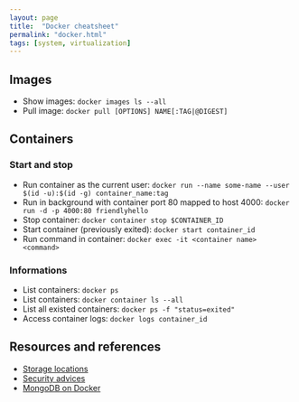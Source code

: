 ```yaml
---
layout: page
title:  "Docker cheatsheet"
permalink: "docker.html"
tags: [system, virtualization]
---
```

## Images
* Show images: `docker images ls --all`
* Pull image: `docker pull [OPTIONS] NAME[:TAG|@DIGEST]`

## Containers
### Start and stop
* Run container as the current user: `docker run --name some-name --user $(id -u):$(id -g) container_name:tag`
* Run in background with container port 80 mapped to host 4000: `docker run -d -p 4000:80 friendlyhello`
* Stop container: `docker container stop $CONTAINER_ID`
* Start container (previously exited): `docker start container_id`
* Run command in container: `docker exec -it <container name> <command>`

### Informations
* List containers: `docker ps`
* List containers: `docker container ls --all`
* List all existed containers: `docker ps -f "status=exited"`
* Access container logs: `docker logs container_id`

## Resources and references
* [Storage locations](https://forums.docker.com/t/can-i-store-docker-containers-on-two-different-mount-points-of-the-same-machine/21758)
* [Security advices](https://snyk.io/blog/10-docker-image-security-best-practices/)
* [MongoDB on Docker](https://docs.docker.com/samples/library/mongo/)

